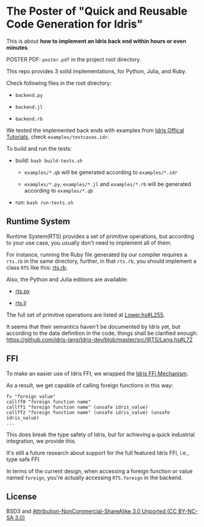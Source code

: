 # The Poster of "Quick and Reusable Code Generation for Idris"

This is about **how to implement an Idris back end within hours or even minutes**.

POSTER PDF: `poster.pdf` in the project root directory.

This repo provides 3 solid implementations, for Python, Julia, and Ruby.

Check following files in the root directory:

- `backend.py`

- `backend.jl`

- `backend.rb`  

We tested the implemented back ends with examples from [Idris Offical Tutorials](http://docs.idris-lang.org/en/latest/tutorial),
check `examples/testcases.idr`.

To build and run the tests:

- build: `bash build-tests.sh`

    - `examples/*.qb` will be generated according to `examples/*.idr`

    - `examples/*.py`, `examples/*.jl` and `examples/*.rb`  will be generated according to `examples/*.qb`
   
- run: `bash run-tests.sh`

## Runtime System

Runtime System(RTS) provides a set of primitive operations, but according to your use case, you usually
don't need to implement all of them.

For instance, running the Ruby file generated by our compiler requires a `rts.rb` in the same directory,
further, in that `rts.rb`, you should implement a class `RTS` like this: [rts.rb](https://bitbucket.org/thautwarm/ppl2020-idris-codegen-backend/src/master/examples/rts.rb).

Also, the Python and Julia editions are available:

- [rts.py](https://bitbucket.org/thautwarm/ppl2020-idris-codegen-backend/src/master/examples/rts.py)

- [rts.jl](https://bitbucket.org/thautwarm/ppl2020-idris-codegen-backend/src/master/examples/rts.jl)

The full set of primitive operations are listed at [Lower.hs#L255](https://bitbucket.org/thautwarm/ppl2020-idris-codegen-backend/src/b5dee65c805a0715785f1eeac949de16e37da966/src/Quick/Lower.hs#lines-255).

It seems that their semantics haven't be documented by Idris yet, but according to the data definition in the code,
things shall be clarified enough: https://github.com/idris-lang/Idris-dev/blob/master/src/IRTS/Lang.hs#L72

## FFI

To make an easier use of Idris FFI, we wrapped the [Idris FFI Mechanism](http://docs.idris-lang.org/en/latest/reference/ffi.html).

As a result, we get capable of calling foreign functions in this way:

```
fv "foreign value"
callff0 "foreign function name"
callff1 "foreign function name" (unsafe idris_value)
callff2 "foreign function name" (unsafe idris_value) (unsafe idris_value)
...
```

This does break the type safety of Idris, but for achieving a quick industrial integration, we provide this.

It's still a future research about support for the full featured Idris FFI, i.e., type safe FFI.

In terms of the current design,
when accessing a foreign function or value named `foreign`, you're actually accessing `RTS.foreign` in the backend.     

## License

BSD3 and [Attribution-NonCommercial-ShareAlike 3.0 Unported (CC BY-NC-SA 3.0)](https://creativecommons.org/licenses/by-nc-sa/3.0/)